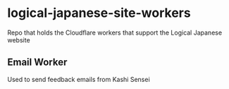 # logical-japanese-site-workers
Repo that holds the Cloudflare workers that support the Logical Japanese website

## Email Worker
Used to send feedback emails from Kashi Sensei